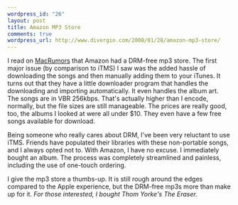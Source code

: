 ```yaml
--- 
wordpress_id: "26"
layout: post
title: Amazon MP3 Store
comments: true
wordpress_url: http://www.divergio.com/2008/01/28/amazon-mp3-store/
---
```

I read on <a href="http://www.macrumors.com/2008/01/27/amazon-taking-drm-free-mp3s-international-in-2008/">MacRumors</a> that Amazon had a DRM-free mp3 store. The first major issue (by comparison to iTMS) I saw was the added hassle of downloading the songs and then manually adding them to your iTunes. It turns out that they have a little downloader program that handles the downloading and importing automatically. It even handles the album art. The songs are in VBR 256kbps. That's actually higher than I encode, normally, but the file sizes are still manageable. The prices are really good, too, the albums I looked at were all under $10. They even have a few free songs available for download.

Being someone who really cares about DRM, I've been very reluctant to use iTMS. Friends have populated their libraries with these non-portable songs, and I always opted not to. With Amazon, I have no excuse. I immediately bought an album. The process was completely streamlined and painless, including the use of one-touch ordering.

I give the mp3 store a thumbs-up. It is still rough around the edges compared to the Apple experience, but the DRM-free mp3s more than make up for it.
<em>
For those interested, I bought Thom Yorke's The Eraser.</em>
